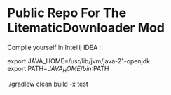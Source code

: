 # Public Repo For The LitematicDownloader Mod

Compile yourself in Intellij IDEA :

export JAVA_HOME=/usr/lib/jvm/java-21-openjdk  
export PATH=$JAVA_HOME/bin:$PATH

./gradlew clean build -x test

